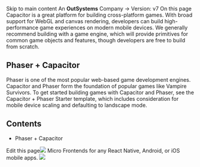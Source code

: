 Skip to main content
An **OutSystems** Company →
Version: v7
On this page
Capacitor is a great platform for building cross-platform games. With broad support for WebGL and canvas rendering, developers can build high-performance game experiences on modern mobile devices.
We generally recommend building with a game engine, which will provide primitives for common game objects and features, though developers are free to build from scratch.
## Phaser + Capacitor​
Phaser is one of the most popular web-based game development engines. Capacitor and Phaser form the foundation of popular games like Vampire Survivors.
To get started building games with Capacitor and Phaser, see the Capacitor + Phaser Starter template, which includes consideration for mobile device scaling and defaulting to landscape mode.
## Contents
  * Phaser + Capacitor


Edit this page![](https://images.prismic.io/ionicframeworkcom/d3d3f7a3-023b-4cdf-93af-84674f623818_portals+ad.png?auto=compress,format&rect=0,0,280,200&w=280&h=200)
Micro Frontends for any React Native, Android, or iOS mobile apps.
![](https://cdn.bizible.com/ipv?_biz_r=&_biz_h=802059049&_biz_u=ed6d98ad223740ddbf99774ce8c4ab02&_biz_l=https%3A%2F%2Fcapacitorjs.com%2Fdocs%2Fguides%2Fgames&_biz_t=1739811930417&_biz_i=Games%20%7C%20Capacitor%20Documentation&_biz_n=41&rnd=7298&cdn_o=a&_biz_z=1739811930418)
